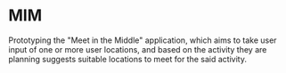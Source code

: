 # MIM
Prototyping the "Meet in the Middle" application, which aims to take user input of one or more user locations, and based on the activity they are planning suggests suitable locations to meet for the said activity.

